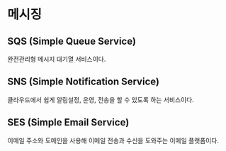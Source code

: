 # 메시징

## SQS (Simple Queue Service)

완전관리형 메시지 대기열 서비스이다.

## SNS (Simple Notification Service)

클라우드에서 쉽게 알림설정, 운영, 전송을 할 수 있도록 하는 서비스이다.

## SES (Simple Email Service)

이메일 주소와 도메인을 사용해 이메일 전송과 수신을 도와주는 이메일 플랫폼이다.
